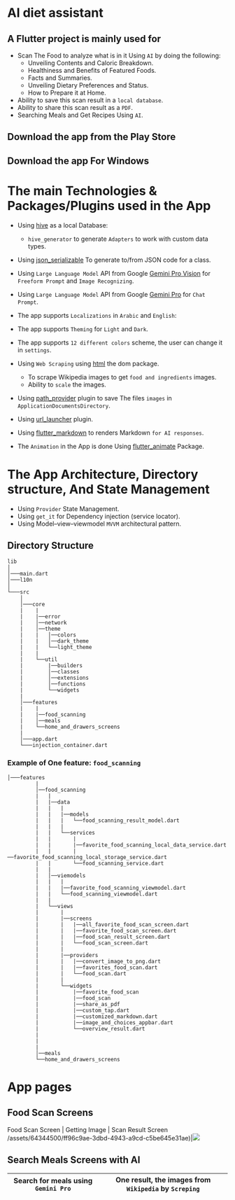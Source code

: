 # AI diet assistant



## A Flutter project is mainly used for 
* Scan The Food to analyze what is in it Using `AI` by doing the following:
    * Unveiling Contents and Caloric Breakdown.
    * Healthiness and Benefits of Featured Foods.
    * Facts and Summaries.
    * Unveiling Dietary Preferences and Status.
    * How to Prepare it at Home.
* Ability to save this scan result in a `local database`.
* Ability to share this scan result as a `PDF`.
* Searching Meals and Get Recipes Using `AI`.



## Download the app from the Play Store


## Download the app For Windows




# The main Technologies & Packages/Plugins used in the App
  * Using [hive](https://pub.dev/packages/hive) as a local Database:
    * `hive_generator` to generate `Adapters` to work with custom data types.
  * Using [json_serializable](https://pub.dev/packages/json_serializable) To generate to/from JSON code for a class.
  * Using `Large Language Model` API from Google [Gemini Pro Vision](https://makersuite.google.com/app/prompts/new_freeform) for `Freeform Prompt` and `Image Recognizing`.
  * Using `Large Language Model` API from Google [Gemini Pro](https://makersuite.google.com/app/prompts/new_chat) for `Chat Prompt`.
  
  * The app supports `Localizations` in `Arabic` and `English`:
  * The app supports `Theming` for `Light` and `Dark`.
  * The app supports `12 different colors` scheme, the user can change it in `settings`.
  * Using `Web Scraping` using [html](https://pub.dev/packages/html) the dom package. 
    * To scrape Wikipedia images to get `food and ingredients` images.
    * Ability to `scale` the images.
  * Using [path_provider](https://pub.dev/packages/path_provider) plugin to save The files `images` in `ApplicationDocumentsDirectory`.
  * Using [url_launcher](https://pub.dev/packages/url_launcher) plugin.
  * Using [flutter_markdown](https://pub.dev/packages/flutter_markdown) to renders Markdown `for AI responses`.
  * The `Animation` in the App is done Using [flutter_animate](https://pub.dev/packages/flutter_animate) Package.



# The App Architecture, Directory structure, And State Management
  * Using `Provider` State Management.
  * Using `get_it` for Dependency injection (service locator).
  * Using Model–view–viewmodel `MVVM` architectural pattern.

    
 
## Directory Structure
```
lib
│
│───main.dart
│───l10n
│  
└───src
    │
    │───core
    |    |
    |    |──error
    |    │──network
    |    │──theme
    |    |   │──colors
    |    |   │──dark_theme
    |    |   └──light_theme   
    |    |
    |    └──util
    |        |──builders
    |        │──classes
    |        │──extensions
    |        │──functions
    |        └──widgets   
    |    
    │───features
    |    |
    |    |──food_scanning
    |    │──meals
    |    └──home_and_drawers_screens
    |
    │───app.dart      
    └───injection_container.dart
```
### Example of One feature: `food_scanning`
```
│───features
         |
         │──food_scanning
         |   |
         |   |──data
         |   |   |
         |   |   |──models
         |   |   |   └──food_scanning_result_model.dart
         |   |   |
         |   |   └──services
         |   |       |
         |   |       |──favorite_food_scanning_local_data_service.dart
         |   |       |──favorite_food_scanning_local_storage_service.dart
         |   |       └──food_scanning_service.dart
         |   |   
         |   │──viemodels
         |   |   |
         |   |   |──favorite_food_scanning_viewmodel.dart
         |   |   └──food_scanning_viewmodel.dart 
         |   |   
         |   └──views
         |       |
         |       |──screens
         |       |   |──all_favorite_food_scan_screen.dart
         |       |   |──favorite_food_scan_screen.dart
         |       |   |──food_scan_result_screen.dart
         |       |   └──food_scan_screen.dart
         |       |
         |       |──providers
         |       |   |──convert_image_to_png.dart
         |       |   |──favorites_food_scan.dart
         |       |   └──food_scan.dart
         |       | 
         |       └──widgets
         |           |──favorite_food_scan
         |           |──food_scan
         |           |──share_as_pdf
         |           |──custom_tap.dart
         |           |──customized_markdown.dart
         |           |──image_and_choices_appbar.dart
         |           └──overview_result.dart
         |       
         |      
         |
         │──meals
         └──home_and_drawers_screens
``` 



# App pages

## Food Scan Screens
  Food Scan Screen              |     Getting Image      |  Scan Result Screen
/assets/64344500/ff96c9ae-3dbd-4943-a9cd-c5be645e31ae)|![](https://github.com/salahalshafey/assets/64344500/9d49d826-0a72-4948-9ddd-8926d1140292)

## Search Meals Screens with AI
  Search for meals using `Gemini Pro`          |     One result, the images from `Wikipedia` by `Screping`  
:-------------------------:|:-------------------------:






































